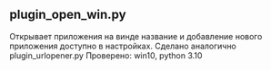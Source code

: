 ## plugin_open_win.py
Открывает приложения на винде название и добавление нового приложения доступно в настройках. Сделано аналогично plugin_urlopener.py
Проверено: win10, python 3.10

